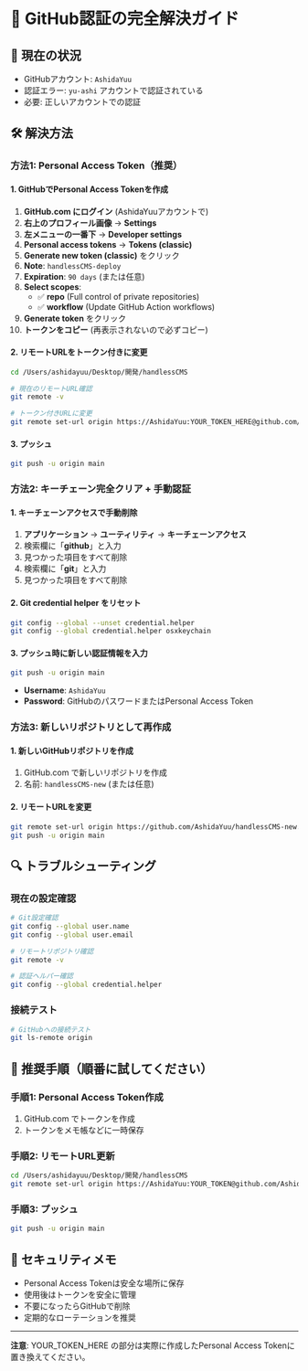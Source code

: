 # 🔐 GitHub認証の完全解決ガイド

## 🚨 現在の状況
- GitHubアカウント: `AshidaYuu`
- 認証エラー: `yu-ashi` アカウントで認証されている
- 必要: 正しいアカウントでの認証

## 🛠️ 解決方法

### 方法1: Personal Access Token（推奨）

#### 1. GitHubでPersonal Access Tokenを作成
1. **GitHub.com にログイン** (AshidaYuuアカウントで)
2. **右上のプロフィール画像** → **Settings**
3. **左メニューの一番下** → **Developer settings**
4. **Personal access tokens** → **Tokens (classic)**
5. **Generate new token (classic)** をクリック
6. **Note**: `handlessCMS-deploy`
7. **Expiration**: `90 days` (または任意)
8. **Select scopes**:
   - ✅ **repo** (Full control of private repositories)
   - ✅ **workflow** (Update GitHub Action workflows)
9. **Generate token** をクリック
10. **トークンをコピー** (再表示されないので必ずコピー)

#### 2. リモートURLをトークン付きに変更
```bash
cd /Users/ashidayuu/Desktop/開発/handlessCMS

# 現在のリモートURL確認
git remote -v

# トークン付きURLに変更
git remote set-url origin https://AshidaYuu:YOUR_TOKEN_HERE@github.com/AshidaYuu/handlessCMS.git
```

#### 3. プッシュ
```bash
git push -u origin main
```

### 方法2: キーチェーン完全クリア + 手動認証

#### 1. キーチェーンアクセスで手動削除
1. **アプリケーション** → **ユーティリティ** → **キーチェーンアクセス**
2. 検索欄に「**github**」と入力
3. 見つかった項目をすべて削除
4. 検索欄に「**git**」と入力
5. 見つかった項目をすべて削除

#### 2. Git credential helper をリセット
```bash
git config --global --unset credential.helper
git config --global credential.helper osxkeychain
```

#### 3. プッシュ時に新しい認証情報を入力
```bash
git push -u origin main
```
- **Username**: `AshidaYuu`
- **Password**: GitHubのパスワードまたはPersonal Access Token

### 方法3: 新しいリポジトリとして再作成

#### 1. 新しいGitHubリポジトリを作成
1. GitHub.com で新しいリポジトリを作成
2. 名前: `handlessCMS-new` (または任意)

#### 2. リモートURLを変更
```bash
git remote set-url origin https://github.com/AshidaYuu/handlessCMS-new.git
git push -u origin main
```

## 🔍 トラブルシューティング

### 現在の設定確認
```bash
# Git設定確認
git config --global user.name
git config --global user.email

# リモートリポジトリ確認
git remote -v

# 認証ヘルパー確認
git config --global credential.helper
```

### 接続テスト
```bash
# GitHubへの接続テスト
git ls-remote origin
```

## 🎯 推奨手順（順番に試してください）

### 手順1: Personal Access Token作成
1. GitHub.com でトークンを作成
2. トークンをメモ帳などに一時保存

### 手順2: リモートURL更新
```bash
cd /Users/ashidayuu/Desktop/開発/handlessCMS
git remote set-url origin https://AshidaYuu:YOUR_TOKEN@github.com/AshidaYuu/handlessCMS.git
```

### 手順3: プッシュ
```bash
git push -u origin main
```

## 🔐 セキュリティメモ

- Personal Access Tokenは安全な場所に保存
- 使用後はトークンを安全に管理
- 不要になったらGitHubで削除
- 定期的なローテーションを推奨

---

**注意**: YOUR_TOKEN_HERE の部分は実際に作成したPersonal Access Tokenに置き換えてください。
